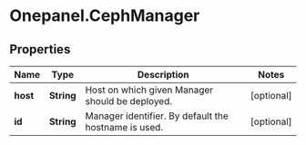 # Onepanel.CephManager

## Properties
Name | Type | Description | Notes
------------ | ------------- | ------------- | -------------
**host** | **String** | Host on which given Manager should be deployed. | [optional] 
**id** | **String** | Manager identifier. By default the hostname is used. | [optional] 


